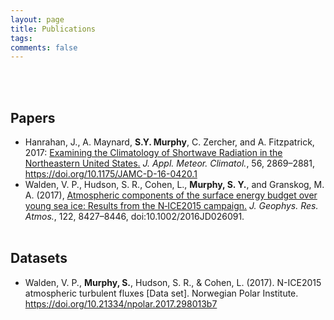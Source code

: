 ```yaml
---
layout: page
title: Publications
tags:
comments: false
---
```


<br><br>
## Papers
- Hanrahan, J., A. Maynard, **S.Y. Murphy**, C. Zercher, and A. Fitzpatrick, 2017: [Examining the Climatology of Shortwave Radiation in the Northeastern United States.](https://journals.ametsoc.org/jamc/article/56/10/2869/20343/Examining-the-Climatology-of-Shortwave-Radiation) *J. Appl. Meteor. Climatol.*, 56, 2869–2881, https://doi.org/10.1175/JAMC-D-16-0420.1
- Walden, V. P., Hudson, S. R., Cohen, L., **Murphy, S. Y.**, and Granskog, M. A. (2017), [Atmospheric components of the surface energy budget over young sea ice: Results from the N‐ICE2015 campaign.](https://agupubs.onlinelibrary.wiley.com/doi/full/10.1002/2016JD026091) *J. Geophys. Res. Atmos.*, 122, 8427–8446, doi:10.1002/2016JD026091.
<br><br>

## Datasets
- Walden, V. P., **Murphy, S.**, Hudson, S. R., & Cohen, L. (2017). N-ICE2015 atmospheric turbulent fluxes [Data set]. Norwegian Polar Institute. https://doi.org/10.21334/npolar.2017.298013b7
